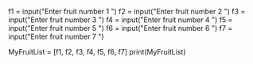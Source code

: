 
f1 = input("Enter fruit number 1 ")
f2 = input("Enter fruit number 2 ")
f3 = input("Enter fruit number 3 ")
f4 = input("Enter fruit number 4 ")
f5 = input("Enter fruit number 5 ")
f6 = input("Enter fruit number 6 ")
f7 = input("Enter fruit number 7 ") 

MyFruitList = [f1, f2, f3, f4, f5, f6, f7]
print(MyFruitList) 

